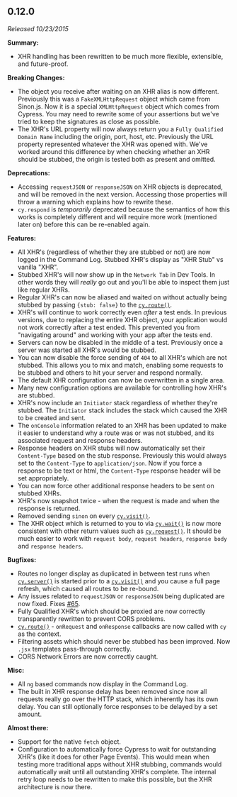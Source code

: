 ## 0.12.0

_Released 10/23/2015_

**Summary:**

- XHR handling has been rewritten to be much more flexible, extensible, and
  future-proof.

**Breaking Changes:**

- The object you receive after waiting on an XHR alias is now different.
  Previously this was a `FakeXMLHttpRequest` object which came from Sinon.js.
  Now it is a special `XMLHttpRequest` object which comes from Cypress. You may
  need to rewrite some of your assertions but we've tried to keep the signatures
  as close as possible.
- The XHR's URL property will now always return you a
  `Fully Qualified Domain Name` including the origin, port, host, etc.
  Previously the URL property represented whatever the XHR was opened with.
  We've worked around this difference by when checking whether an XHR should be
  stubbed, the origin is tested both as present and omitted.

**Deprecations:**

- Accessing `requestJSON` or `responseJSON` on XHR objects is deprecated, and
  will be removed in the next version. Accessing those properties will throw a
  warning which explains how to rewrite these.
- `cy.respond` is _temporarily_ deprecated because the semantics of how this
  works is completely different and will require more work (mentioned later on)
  before this can be re-enabled again.

**Features:**

- All XHR's (regardless of whether they are stubbed or not) are now logged in
  the Command Log. Stubbed XHR's display as "XHR Stub" vs vanilla "XHR".
- Stubbed XHR's will now show up in the `Network Tab` in Dev Tools. In other
  words they will _really_ go out and you'll be able to inspect them just like
  regular XHRs.
- Regular XHR's can now be aliased and waited on without actually being stubbed
  by passing `{stub: false}` to the [`cy.route()`](/api/commands/route).
- XHR's will continue to work correctly even _after_ a test ends. In previous
  versions, due to replacing the entire XHR object, your application would not
  work correctly after a test ended. This prevented you from "navigating around"
  and working with your app after the tests end.
- Servers can now be disabled in the middle of a test. Previously once a server
  was started all XHR's would be stubbed.
- You can now disable the force sending of `404` to all XHR's which are not
  stubbed. This allows you to mix and match, enabling some requests to be
  stubbed and others to hit your server and respond normally.
- The default XHR configuration can now be overwritten in a single area.
- Many new configuration options are available for controlling how XHR's are
  stubbed.
- XHR's now include an `Initiator` stack regardless of whether they're stubbed.
  The `Initiator` stack includes the stack which caused the XHR to be created
  and sent.
- The `onConsole` information related to an XHR has been updated to make it
  easier to understand why a route was or was not stubbed, and its associated
  request and response headers.
- Response headers on XHR stubs will now automatically set their `Content-Type`
  based on the stub response. Previously this would always set to the
  `Content-Type` to `application/json`. Now if you force a response to be text
  or html, the `Content-Type` response header will be set appropriately.
- You can now force other additional response headers to be sent on stubbed
  XHRs.
- XHR's now snapshot twice - when the request is made and when the response is
  returned.
- Removed sending `sinon` on every [`cy.visit()`](/api/commands/visit).
- The XHR object which is returned to you to via
  [`cy.wait()`](/api/commands/wait) is now more consistent with other return
  values such as [`cy.request()`](/api/commands/request). It should be much
  easier to work with `request body`, `request headers`, `response body` and
  `response headers`.

**Bugfixes:**

- Routes no longer display as duplicated in between test runs when
  [`cy.server()`](/api/commands/server) is started prior to a
  [`cy.visit()`](/api/commands/visit) and you cause a full page refresh, which
  caused all routes to be re-bound.
- Any issues related to `requestJSON` or `responseJSON` being duplicated are now
  fixed. Fixes [#65](https://github.com/cypress-io/cypress/issues/65).
- Fully Qualified XHR's which should be proxied are now correctly transparently
  rewritten to prevent CORS problems.
- [`cy.route()`](/api/commands/route) - `onRequest` and `onResponse` callbacks
  are now called with `cy` as the context.
- Filtering assets which should never be stubbed has been improved. Now `.jsx`
  templates pass-through correctly.
- CORS Network Errors are now correctly caught.

**Misc:**

- All `ng` based commands now display in the Command Log.
- The built in XHR response delay has been removed since now all requests really
  go over the HTTP stack, which inherently has its own delay. You can still
  optionally force responses to be delayed by a set amount.

**Almost there:**

- Support for the native `fetch` object.
- Configuration to automatically force Cypress to wait for outstanding XHR's
  (like it does for other Page Events). This would mean when testing more
  traditional apps without XHR stubbing, commands would automatically wait until
  all outstanding XHR's complete. The internal retry loop needs to be rewritten
  to make this possible, but the XHR architecture is now there.
